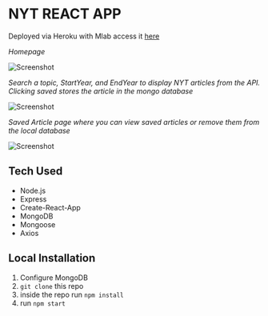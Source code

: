 # NYT REACT APP

Deployed via Heroku with Mlab access it [here](https://reactjs-nyt-search.herokuapp.com/saved)

*Homepage*

![Screenshot](https://cl.ly/7de4a0849a26/Image%2525202018-08-25%252520at%2525204.27.44%252520PM.png)

*Search a topic, StartYear, and EndYear to display NYT articles from the API. Clicking saved stores the article in the mongo database*

![Screenshot](https://cl.ly/fd4d08921765/Image%2525202018-08-25%252520at%2525204.28.55%252520PM.png)

*Saved Article page where you can view saved articles or remove them from the local database*

![Screenshot](https://cl.ly/22e624c1be14/Image%2525202018-08-25%252520at%2525204.29.38%252520PM.png)

## Tech Used
- Node.js
- Express
- Create-React-App
- MongoDB
- Mongoose
- Axios

## Local Installation

1. Configure MongoDB
2. `git clone` this repo
3. inside the repo run `npm install`
4. run `npm start`
